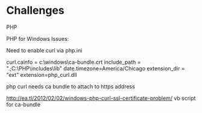 Challenges
==========

PHP

PHP for Windows Issues:

Need to enable curl via php.ini

curl.cainfo = c:\windows\ca-bundle.crt
include_path = ".;C:\PHP\includes\lib"
date.timezone=America/Chicago
extension_dir = "ext"
extension=php_curl.dll

php curl needs ca bundle to attach to https address

http://ea.tl/2012/02/02/windows-php-curl-ssl-certificate-problem/
vb script for ca-bundle

